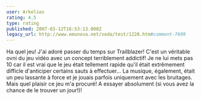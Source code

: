 ```yaml
---
user: Arkelios
rating: 4.5
type: rating
published: 2007-03-12T16:53:13.000Z
legacy_url: http://www.emunova.net/veda/test/1220.htm#comment-7699
---
```

Ha quel jeu! J'ai adoré passer du temps sur Trailblazer! C'est un véritable ovni du jeu vidéo avec un concept terriblement addictif! Je ne lui mets pas 10 car il est vrai que le jeu était tellement rapide qu'il était extrêmement difficle d'anticiper certains sauts à effectuer... La musique, également, était un peu lassante à force et je jouais parfois uniquement avec les bruitages. Mais quel plaisir ce jeu m'a procuré! A essayer absolument (si vous avez la chance de le trouver un jour!)!